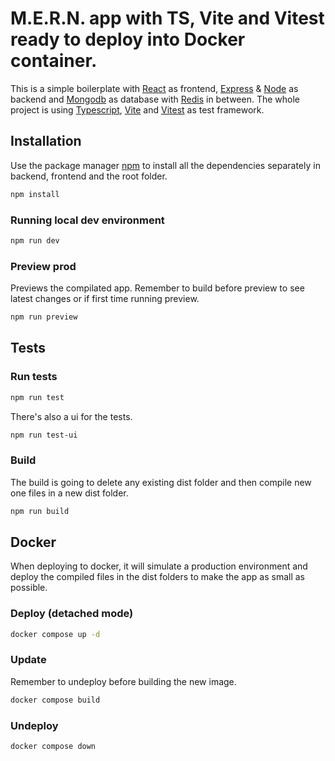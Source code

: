 # M.E.R.N. app with TS, Vite and Vitest ready to deploy into Docker container.

This is a simple boilerplate with [React](https://reactjs.org/) as frontend, [Express](https://expressjs.com/) & [Node](https://nodejs.org/en/) as backend and [Mongodb](https://www.mongodb.com/) as database with [Redis](https://redis.io/) in between. The whole project is using [Typescript](https://www.typescriptlang.org/), [Vite](https://vitejs.dev/) and [Vitest](https://vitest.dev/) as test framework.

## Installation

Use the package manager [npm](https://www.npmjs.com/) to install all the dependencies separately in backend, frontend and the root folder.

```bash
npm install
```

### Running local dev environment

```bash
npm run dev
```

### Preview prod

Previews the compilated app. Remember to build before preview to see latest changes or if first time running preview.

```bash
npm run preview
```

## Tests

### Run tests

```bash
npm run test
```

There's also a ui for the tests.

```bash
npm run test-ui
```

### Build

The build is going to delete any existing dist folder and then compile new one files in a new dist folder.

```bash
npm run build
```

## Docker

When deploying to docker, it will simulate a production environment and deploy the compiled files in the dist folders to make the app as small as possible.

### Deploy (detached mode)

```bash
docker compose up -d
```

### Update

Remember to undeploy before building the new image.

```bash
docker compose build
```

### Undeploy

```bash
docker compose down
```
